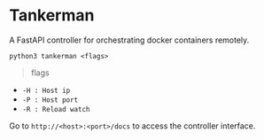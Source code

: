 # Tankerman
A FastAPI controller for orchestrating docker containers remotely.

```
python3 tankerman <flags>
```

>flags
  - ```-H : Host ip```
  - ```-P : Host port```
  - ```-R : Reload watch```

Go to ```http://<host>:<port>/docs``` to access the controller interface.
